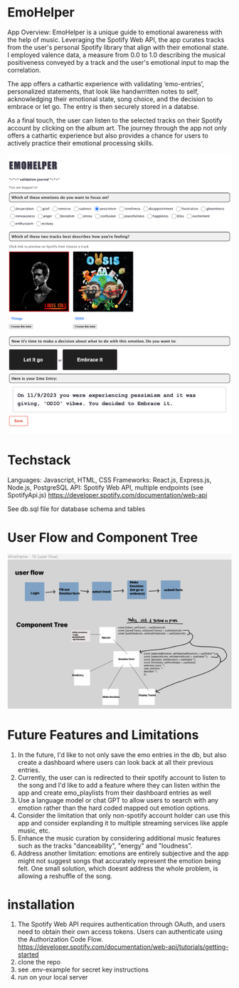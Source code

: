 # EmoHelper

App Overview: EmoHelper is a unique guide to emotional awareness with the help of music. Leveraging the Spotify Web API, the app curates tracks from the user's personal Spotify library that align with their emotional state. I employed valence data, a measure from 0.0 to 1.0 describing the musical positiveness conveyed by a track and the user's emotional input to map the correlation.

The app offers a cathartic experience with validating ‘emo-entries’, personalized statements, that look like handwrritten notes to self, acknowledging their emotional state, song choice, and the decision to embrace or let go. The entry is then securely stored in a databse.

As a final touch, the user can listen to the selected tracks on their Spotify account by clicking on the album art. The journey through the app not only offers a cathartic experience but also provides a chance for users to actively practice their emotional processing skills.

![Alt text](emohelper-demo-screenshot.png)

# Techstack

Languages: Javascript, HTML, CSS
Frameworks: React.js, Express.js, Node.js, PostgreSQL
API: Spotify Web API, multiple endpoints (see SpotifyApi.js)
https://developer.spotify.com/documentation/web-api

See db.sql file for database schema and tables

# User Flow and Component Tree

![Alt text](<userflow wireframe screenshot.png>)

# Future Features and Limitations

1. In the future, I'd like to not only save the emo entries in the db, but also create a dashboard where users can look back at all their previous entries.
2. Currently, the user can is redirected to their spotify account to listen to the song and I'd like to add a feature where they can listen within the app and create emo_playlists from their dashboard entries as well
3. Use a language model or chat GPT to allow users to search with any emotion rather than the hard coded mapped out emotion options.
4. Consider the limitation that only non-spotify account holder can use this app and consider explanding it to multiple streaming services like apple music, etc.
5. Enhance the music curation by considering additional music features such as the tracks "danceability", "energy" and "loudness".
6. Address another limitation: emotions are entirely subjective and the app might not suggest songs that accurately represent the emotion being felt. One small solution, which doesnt address the whole problem, is allowing a reshuffle of the song.

# installation

1. The Spotify Web API requires authentication through OAuth, and users need to obtain their own access tokens. Users can authenticate using the Authorization Code Flow.
   https://developer.spotify.com/documentation/web-api/tutorials/getting-started
2. clone the repo
3. see .env-example for secret key instructions
4. run on your local server
